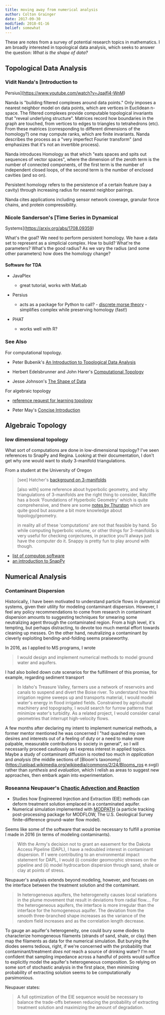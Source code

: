 ```yaml
--- 
title: moving away from numerical analysis
author: Colton Grainger 
date: 2017-09-30
modified: 2018-01-16 
belief: somewhat 
---
```


These are notes from a survey of potential research topics in
mathematics. I am broadly interested in topological data analysis, which
seeks to answer the question: *What is the shape of data?*

## Topological Data Analysis

### Vidit Nanda's [Introduction to
Persius](https://www.youtube.com/watch?v=JqajfI4-WnM)

Nanda is "building filtered complexes around data points." Only
imposes a nearest neighbor model on data points, which are vertices in
Euclidean n-space. The filtered complexes provide computable topological
invariants that "reveal underlying structure". Matrices record how
boundaries in the graph are touched, from vertices to edges to triangles
to tetrahedrons (etc). From these matrices (corresponding to different
dimensions of the homology?) one may compute ranks, which are finite
invariants. Nanda describes the process as a "very imperfect Fourier
transform" (and emphasizes that it's not an invertible process).

Nanda introduces Homology as that which "eats spaces and spits out
sequences of vector spaces", where the dimension of the zeroth term is
the number of connected components, of the first term is the number of
independent closed loops, of the second term is the number of enclosed
cavities (and so on).

Persistent homology refers to the persistence of a certain feature (say
a cavity) through increasing radius for nearest neighbor pairings.

Nanda cites applications including sensor network coverage, granular
force chains, and protein compressibility.

### Nicole Sanderson's [Time Series in Dynamical
Systems](https://arxiv.org/abs/1708.09359)

What's the goal? We need to perform persistent homology. We have a data
set to represent as a simplicial complex. How to build? What're the
parameters? What's the good radius? As we vary the radius (and some
other parameters) how does the homology change?

#### Software for TDA

- JavaPlex

  - great tutorial, works with MatLab

- Persius

  - acts as a package for Python to call? - [discrete morse
  theory](https://en.wikipedia.org/wiki/Discrete_Morse_theory) -
  simplifies complex while preserving homology (fast!)

- PHAT

  - works well with R?

### See Also

For computational topology.

- Peter Bubenik's [An Introduction to Topological Data Analysis](https://people.clas.ufl.edu/peterbubenik/files/abacus_1.pdf)

- Herbert Edelsbrunner and John Harer's [Computational Topology](http://www.ee.oulu.fi/research/imag/courses/Vaccarino/Edels_Book.pdf)

- Jesse Johnson's [The Shape of Data](https://shapeofdata.wordpress.com/introduction/)

For algebraic topology

- [reference request for learning topology](https://mathoverflow.net/questions/8445/learning-topology/8571#8571)

- Peter May's [Concise Introduction](http://www.math.uchicago.edu/~may/CONCISE/ConciseRevised.pdf)

## Algebraic Topology

### low dimensional topology

What sort of computations are done in low-dimensional topology? I've
seen references to SnapPy and Regina. Looking at their documentation, I
don't get why one would want to study 3-manifold triangulations.

From a student at the University of Oregon

> [see] Hatcher's [background on 3-manifolds](https://www.math.cornell.edu/~hatcher/3M/3Mdownloads.html)
>
> [also with] some reference about hyperbolic geometry, and why
> triangulations of 3-manifolds are the right thing to consider,
> Ratcliffe has a book 'Foundations of Hyperbolic Geometry'
> which is quite comprehensive, and there are some [notes by
> Thurston](http://library.msri.org/books/gt3m/) which are quite good
> but assume a bit more knowledge about topology/geometry.
>
> in reality all of these 'computations' are not that feasible by hand.
> So while computing hyperbolic volume, or other things for 3-manifolds
> is very useful for checking conjectures, in practice you'll always
> just have the computer do it. Snappy is pretty fun to play around with
> though.

- [list of computop software](https://faculty.math.illinois.edu/~nmd/computop/)
- [an introduction to SnapPy](http://www.cornell.edu/video/nathan-dunfield-practical-compu)

## Numerical Analysis

### Contaminant Dispersion

Historically, I have been motivated to understand particle flows
in dynamical systems, given their utility for modeling contaminant
dispersion. However, I feel any policy recommendations to come from
research in contaminant dispersion amounts to suggesting techniques
for smearing some neutralizing agent through the contaminated region.
From a high level, it's tempting, but perhaps distracting, to devote
too much mental effort towards cleaning up messes. On the other hand,
neutralizing a contaminant by cleverly exploiting bending-and-folding
seems praiseworthy.

In 2016, as I applied to MS programs, I wrote

> I would design and implement numerical methods to model ground water and aquifers.

I had also boiled down cute scenarios for the fulfillment of this
promise, for example, regarding sediment transport

> In Idaho's Treasure Valley, farmers use a network of reservoirs and canals to suspend and divert the Boise river. To understand how this irrigation regime sweeps up and transports material, I would model water's energy in flood irrigated fields. Constrained by agricultural machinery and topography, I would search for furrow patterns that minimize water's turbidity. As a related project, I would consider canal geometries that interrupt high-velocity flows.

A few months after declaring my intent to implement numerical methods,
a former mentor mentioned he was concerned I "had quashed my own
desires and interests out of a feeling of duty or a need to make
more palpable, measurable contributions to society in general", so I
will necessarily proceed cautiously as I express interest in applied
topics. Maybe a study of contaminant diffusion is rooted too much
in *application* and *analysis* (the middle sections of [Bloom's
taxonomy](https://upload.wikimedia.org/wikipedia/commons/2/24/Blooms_ros
e.svg)) rather than *synthesis* and *evaluation*, which I relish as
areas to suggest new approaches, then embark again into experimentation.

### Roseanna Neupauer's [Chaotic Advection and Reaction](http://onlinelibrary.wiley.com/doi/10.1002/2013WR014057/full)

- Studies how Engineered Injection and Extraction (EIE) methods can deform treatment solution emplaced in a contaminated aquifer.
- Numerical simulation implemented with [MODPATH](https://pubs.usgs.gov/of/1994/0464/report.pdf) (a particle tracking post-processing package for MODFLOW, The U.S. Geological Survey finite-difference ground-water flow model).

Seems like some of the software that would be necessary to fulfill a
promise I made in 2016 (in terms of modeling contaminants).

> With the Army's decision not to grant an easement for the Dakota
> Access Pipeline (DAPL), I have a redoubled interest in contaminant
> dispersion. If I were contributing to an environmental impact
> statement for DAPL, I would (i) consider geomorphic stresses on the
> pipeline and (ii) model hydrocarbon dispersion through sand, shale or
> clay at points of stress.

Neupauer's analysis extends beyond modeling, however, and focuses on the
interface between the treatment solution and the contaminant.

> In heterogeneous aquifers, the heterogeneity causes local variations
> in the plume movement that result in deviations from radial flow....
> For the heterogeneous aquifers, the interface is more irregular than
> the interface for the homogeneous aquifer. The deviation from the
> smooth three-branched shape increases as the variance of the random
> field increases and as the correlation length decrease.

To gauge an aquifer's heterogeneity, one could bury some diodes to
characterize homogeneous filaments (strands of sand, shale, or clay)
then map the filaments as data for the numerical simulation. But burying
the diodes seems tedious, right, if we're concerned with the probability
that contaminant/treatment *does not* reach a source of drinking
water? I'm not confident that sampling impedance across a handful of
points would suffice to explicitly model the aquifer's heterogeneous
composition. So relying on some sort of stochastic analysis in the first
place, then minimizing probability of extracting solution seems to be
computationally parsimonious.

Neupauer states:

>  A full optimization of the EIE sequence would be necessary to balance
>  the trade-offs between reducing the probability of extracting
>  treatment solution and maximizing the amount of degradation.
